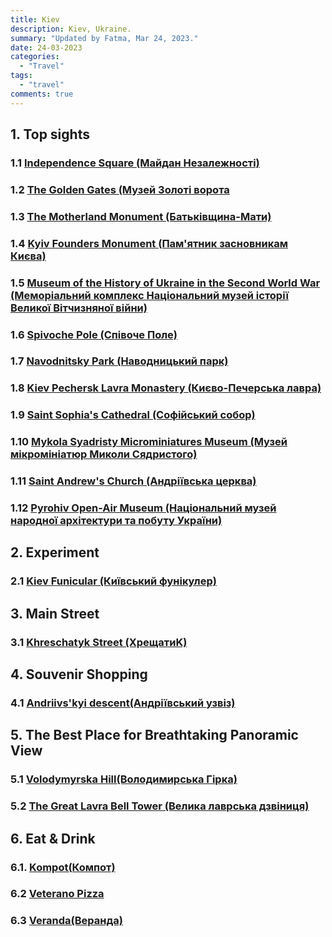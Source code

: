 ```yaml
---
title: Kiev
description: Kiev, Ukraine.
summary: "Updated by Fatma, Mar 24, 2023."
date: 24-03-2023
categories:
  - "Travel"
tags:
  - "travel"
comments: true
---
```

## 1. Top sights

### 1.1 [Independence Square (Майдан Незалежності)](https://www.google.com/maps/place/Independence+Square,+Kyiv,+Ukrayna,+02000/@50.450893,30.5226522,3a,75y,90t/data=!3m8!1e2!3m6!1sAF1QipMkLS9Avo180hh5Ne4nguWtZzuVymoBpkfhfzyS!2e10!3e12!6shttps:%2F%2Flh5.googleusercontent.com%2Fp%2FAF1QipMkLS9Avo180hh5Ne4nguWtZzuVymoBpkfhfzyS%3Dw203-h152-k-no!7i2592!8i1944!4m5!3m4!1s0x40d4ce50f8b6e3c3:0xb528dc4d6dadc4f8!8m2!3d50.4505318!4d30.5229899)

### 1.2 [The Golden Gates (Музей Золоті ворота](https://www.google.com/maps/place/Alt%C4%B1n+Kap%C4%B1/@50.4488319,30.5133317,3a,78.6y,90t/data=!3m8!1e2!3m6!1sAF1QipMvILVwHGCSPAnbT_ry58PE097medZZDjqLpx5l!2e10!3e12!6shttps:%2F%2Flh5.googleusercontent.com%2Fp%2FAF1QipMvILVwHGCSPAnbT_ry58PE097medZZDjqLpx5l%3Dw128-h86-k-no!7i1000!8i669!4m5!3m4!1s0x40d4ce59e3ab65a7:0x694b8565cab02eaf!8m2!3d50.4488319!4d30.5133317)

### 1.3 [The Motherland Monument (Батьківщина-Мати)](https://www.google.com/maps/place/Anavatan/@50.4265826,30.5630543,3a,75y,90t/data=!3m8!1e2!3m6!1sAF1QipPwWwkrZC9phGe_WxTiHbEipgsUpNd_3CzT54U!2e10!3e12!6shttps:%2F%2Flh5.googleusercontent.com%2Fp%2FAF1QipPwWwkrZC9phGe_WxTiHbEipgsUpNd_3CzT54U%3Dw203-h150-k-no!7i4208!8i3120!4m12!1m6!3m5!1s0x40d4cf77dd1faa95:0x60b3d1931aa7a110!2sNavodnitsky+park!8m2!3d50.4270113!4d30.5692954!3m4!1s0x40d4cf76e65d4dad:0x247b398f405dff8f!8m2!3d50.4265824!4d30.5630529)

### 1.4 [Kyiv Founders Monument (Пам'ятник засновникам Києва)](https://www.google.com/maps/place/Kyiv+Founders+Monument/@50.429097,30.5689117,3a,75y,90t/data=!3m8!1e2!3m6!1sAF1QipMbKyvcp7jyDL3yR72yvzF52IpTaIWNzH2XNg2R!2e10!3e12!6shttps:%2F%2Flh5.googleusercontent.com%2Fp%2FAF1QipMbKyvcp7jyDL3yR72yvzF52IpTaIWNzH2XNg2R%3Dw203-h114-k-no!7i4032!8i2268!4m12!1m6!3m5!1s0x40d4cf77dd1faa95:0x60b3d1931aa7a110!2sNavodnitsky+park!8m2!3d50.4270113!4d30.5692954!3m4!1s0x0:0xf335b3da8eabd1f0!8m2!3d50.4290976!4d30.5689108)

### 1.5 [Museum of the History of Ukraine in the Second World War (Меморіальний комплекс Національний музей історії Великої Вітчизняної війни)](https://www.google.com/maps/place/%C4%B0kinci+D%C3%BCnya+Sava%C5%9F%C4%B1'nda+Ukrayna+Tarihi+M%C3%BCzesi/@50.427904,30.5647041,3a,75y,90t/data=!3m8!1e2!3m6!1sAF1QipN5nlb8ThqnvpDuMuh8CAEohHk_ri8falHpcBR3!2e10!3e12!6shttps:%2F%2Flh5.googleusercontent.com%2Fp%2FAF1QipN5nlb8ThqnvpDuMuh8CAEohHk_ri8falHpcBR3%3Dw128-h86-k-no!7i1613!8i1080!4m12!1m6!3m5!1s0x40d4cf76fb53f3d7:0xee2de90672f6d60e!2zxLBraW5jaSBEw7xueWEgU2F2YcWfxLEnbmRhIFVrcmF5bmEgVGFyaWhpIE3DvHplc2k!8m2!3d50.427904!4d30.5647041!3m4!1s0x40d4cf76fb53f3d7:0xee2de90672f6d60e!8m2!3d50.427904!4d30.5647041)

### 1.6 [Spivoche Pole (Співоче Поле)](https://www.google.com/maps/place/Spivoche+Pole/@50.4302732,30.5636752,3a,75y,90t/data=!3m8!1e2!3m6!1sAF1QipOe3XtJJWrPjhGZZgPv91eZLZRRvZgTRTbJJg8c!2e10!3e12!6shttps:%2F%2Flh5.googleusercontent.com%2Fp%2FAF1QipOe3XtJJWrPjhGZZgPv91eZLZRRvZgTRTbJJg8c%3Dw129-h86-k-no!7i4928!8i3264!4m12!1m6!3m5!1s0x40d4cf77dd1faa95:0x60b3d1931aa7a110!2sNavodnitsky+park!8m2!3d50.4270113!4d30.5692954!3m4!1s0x40d4cf76007270cb:0xa0afd01bf5b3e247!8m2!3d50.4302732!4d30.5636752)

### 1.7 [Navodnitsky Park (Наводницький парк)](https://www.google.com/maps/place/Navodnitsky+park/@50.4270194,30.5693162,3a,75y,90t/data=!3m8!1e2!3m6!1sAF1QipMmro3KD6JgMJ1nSEldMF8Ug-95jq3RPQZf40SL!2e10!3e12!6shttps:%2F%2Flh5.googleusercontent.com%2Fp%2FAF1QipMmro3KD6JgMJ1nSEldMF8Ug-95jq3RPQZf40SL%3Dw203-h270-k-no!7i3036!8i4048!4m5!3m4!1s0x40d4cf77dd1faa95:0x60b3d1931aa7a110!8m2!3d50.4270113!4d30.5692954)

### 1.8 [Kiev Pechersk Lavra Monastery (Києво-Печерська лавра)](https://www.google.com/maps/place/Ma%C4%9Faralar+Manast%C4%B1r%C4%B1/@50.4346375,30.5572558,3a,75y,90t/data=!3m8!1e2!3m6!1sAF1QipM8D4igDcF9wg3IBSk1qluCeEmPi7HdreOeFE2z!2e10!3e12!6shttps:%2F%2Flh5.googleusercontent.com%2Fp%2FAF1QipM8D4igDcF9wg3IBSk1qluCeEmPi7HdreOeFE2z%3Dw203-h338-k-no!7i2688!8i4480!4m5!3m4!1s0x0:0x3b40a2bcbca08807!8m2!3d50.4346375!4d30.5572558)

### 1.9 [Saint Sophia's Cathedral (Софійський собор)](https://www.google.com/maps/place/Aziz+Sofya+Katedrali/@50.4529095,30.5143065,3a,75y,90t/data=!3m8!1e2!3m6!1sAF1QipPLZ5pvX_GjQKaQ3_w8dcQy63Qr7Yfwxp-4_LQr!2e10!3e12!6shttps:%2F%2Flh5.googleusercontent.com%2Fp%2FAF1QipPLZ5pvX_GjQKaQ3_w8dcQy63Qr7Yfwxp-4_LQr%3Dw203-h417-k-no!7i1960!8i4032!4m5!3m4!1s0x40d4ce88e35e395f:0xc63774cf5da5a434!8m2!3d50.4529095!4d30.5143065)

### 1.10 [Mykola Syadristy Microminiatures Museum (Музей мікромініатюр Миколи Сядристого)](https://www.google.com/maps/place/Mykola+Siadrystyi+Micro+Miniatures+Museum/@50.434311,30.5566041,3a,75y,90t/data=!3m8!1e2!3m6!1sAF1QipOu1yYf3ZuVw9sryEmSAOpgM0sv3vzxjZGvxDiB!2e10!3e12!6shttps:%2F%2Flh5.googleusercontent.com%2Fp%2FAF1QipOu1yYf3ZuVw9sryEmSAOpgM0sv3vzxjZGvxDiB%3Dw203-h135-k-no!7i1600!8i1066!4m12!1m6!3m5!1s0x40d4cfa04a0c8e5b:0x3b40a2bcbca08807!2zTWHEn2FyYWxhciBNYW5hc3TEsXLEsQ!8m2!3d50.4346375!4d30.5572558!3m4!1s0x40d4cfa03627999f:0xf0f75bc8903f7870!8m2!3d50.4343109!4d30.5566042)

### 1.11 [Saint Andrew's Church (Андріївська церква)](https://www.google.com/maps/place/Aziz+Andreas+Kilisesi/@50.458696,30.518056,3a,75y,90t/data=!3m8!1e2!3m6!1sAF1QipO3zY-p0cgu_DJmhABk-jGwIAkKEJfrO6xy9TwE!2e10!3e12!6shttps:%2F%2Flh5.googleusercontent.com%2Fp%2FAF1QipO3zY-p0cgu_DJmhABk-jGwIAkKEJfrO6xy9TwE%3Dw129-h86-k-no!7i2048!8i1360!4m5!3m4!1s0x40d4ce43925b6597:0xa40ae8f859121eaa!8m2!3d50.4590318!4d30.5179307)

### 1.12 [Pyrohiv Open-Air Museum (Національний музей народної архітектури та побуту України)](https://www.google.com/maps/place/National+Museum+of+Folk+Architecture+and+Life+of+Ukraine/@50.353418,30.503599,3a,75y,90t/data=!3m8!1e2!3m6!1sAF1QipNdiTuJvJ_D36kDK2rdod8UVGH_UH3-8ia02dt2!2e10!3e12!6shttps:%2F%2Flh5.googleusercontent.com%2Fp%2FAF1QipNdiTuJvJ_D36kDK2rdod8UVGH_UH3-8ia02dt2%3Dw203-h152-k-no!7i4128!8i3096!4m8!1m2!2m1!1sPyrohiv+Open-Air+Museum!3m4!1s0x40d4c62b50a33bb1:0x2d1663383a9ab8f6!8m2!3d50.353418!4d30.503599)

## 2. Experiment

### 2.1 [Kiev Funicular (Київський фунікулер)](https://www.google.com/maps/place/Kiev+Funicular/@50.4577176,30.5235093,3a,98y,90t/data=!3m8!1e2!3m6!1sAF1QipMK_denXMWgEwfMygfMlsjkAEBvVl-vI9XOWtvX!2e10!3e12!6shttps:%2F%2Flh5.googleusercontent.com%2Fp%2FAF1QipMK_denXMWgEwfMygfMlsjkAEBvVl-vI9XOWtvX%3Dw203-h134-k-no!7i711!8i472!4m12!1m6!3m5!1s0x40d4ce4105c8ab8b:0x9321ce28c11b4c8f!2sKiev+Funicular!8m2!3d50.4577176!4d30.5235093!3m4!1s0x40d4ce4105c8ab8b:0x9321ce28c11b4c8f!8m2!3d50.4577176!4d30.5235093)

## 3. Main Street

### 3.1 [Khreschatyk Street (ХрещатиK)](https://www.google.com/maps/place/Khreschatyk+St,+Kyiv,+Ukrayna,+02000/@50.4498542,30.5223476,401m/data=!3m1!1e3!4m5!3m4!1s0x40d4ce56b2456d3b:0xd062ae171b57e947!8m2!3d50.4475854!4d30.5220257)

## 4. Souvenir Shopping

### 4.1 [Andriivs'kyi descent(Андріївський узвіз)](https://www.google.com/maps/place/Andriivs'kyi+descent,+Kyiv,+Ukrayna,+02000/@50.4598069,30.5161398,3a,75y,90t/data=!3m8!1e2!3m6!1sAF1QipPC5MmsI3CrHVnH_4lU66PM7v5ej298G0S0zD1F!2e10!3e12!6shttps:%2F%2Flh5.googleusercontent.com%2Fp%2FAF1QipPC5MmsI3CrHVnH_4lU66PM7v5ej298G0S0zD1F%3Dw203-h270-k-no!7i3024!8i4032!4m5!3m4!1s0x40d4ce43ccf910f1:0x86e14f4b5b274396!8m2!3d50.4598069!4d30.5161398)

## 5. The Best Place for Breathtaking Panoramic View

### 5.1 [Volodymyrska Hill(Володимирська Гірка)](https://www.google.com/maps/place/Volodymyrska+Hill/@50.4565251,30.5255203,3a,75y,90t/data=!3m8!1e2!3m6!1sAF1QipPVuRcISm13Bdk8y2YF2ZjEoUgHu_73hzvVREgm!2e10!3e12!6shttps:%2F%2Flh5.googleusercontent.com%2Fp%2FAF1QipPVuRcISm13Bdk8y2YF2ZjEoUgHu_73hzvVREgm%3Dw203-h152-k-no!7i4160!8i3120!4m12!1m6!3m5!1s0x40d4ce458f2e3e89:0x60cb77771a7f9c19!2sVolodymyrska+Hill!8m2!3d50.4565251!4d30.5255203!3m4!1s0x40d4ce458f2e3e89:0x60cb77771a7f9c19!8m2!3d50.4565251!4d30.5255203)

### 5.2 [The Great Lavra Bell Tower (Велика лаврська дзвіниця)](https://www.google.com/maps/place/Great+Lavra+Bell+Tower/@50.4346689,30.555258,17.9z/data=!4m12!1m6!3m5!1s0x40d4cfa04a0c8e5b:0x3b40a2bcbca08807!2zTWHEn2FyYWxhciBNYW5hc3TEsXLEsQ!8m2!3d50.4346375!4d30.5572558!3m4!1s0x0:0x419897065fbbe0ad!8m2!3d50.4347845!4d30.5562394)

## 6. Eat & Drink

### 6.1. [Kompot(Компот)](https://www.google.com/maps/place/Kompot/@50.459681,30.526814,937m/data=!3m1!1e3!4m8!1m2!2m1!1skompot!3m4!1s0x0:0x8f25b7cac31032de!8m2!3d50.4596812!4d30.5268136)

### 6.2 [Veterano Pizza](https://www.google.com/maps/place/Veterano+Pizza/@50.4517383,30.5198601,3a,75y,90t/data=!3m8!1e2!3m6!1sAF1QipOZ0CN8rCVqgkO-wYPROEd22RMuqQP0xMp7pVMx!2e10!3e12!6shttps:%2F%2Flh5.googleusercontent.com%2Fp%2FAF1QipOZ0CN8rCVqgkO-wYPROEd22RMuqQP0xMp7pVMx%3Dw203-h270-k-no!7i1536!8i2048!4m5!3m4!1s0x40d4ce5a8135482b:0xf1200a02ba705afd!8m2!3d50.451861!4d30.5199367)

### 6.3 [Veranda(Веранда)](https://www.google.com/maps/place/Veranda/@50.4272711,30.5685833,17z/data=!4m12!1m6!3m5!1s0x40d4cf7810a0bc3b:0xf399c9d06e14d218!2sVeranda!8m2!3d50.4272711!4d30.570772!3m4!1s0x40d4cf7810a0bc3b:0xf399c9d06e14d218!8m2!3d50.4272711!4d30.570772)
